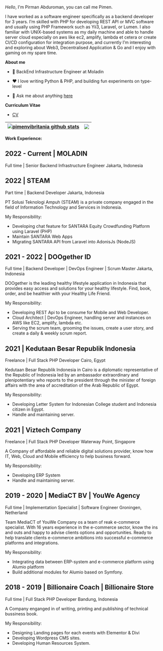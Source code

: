 
*Hello*, I'm Pirman Abduroman, you can call me Pimen.

I have worked as a software engineer specifically as a backend developer for 3 years. I’m skilled with PHP for developing REST API or MVC software and usually using PHP Framework such as Yii3, Laravel, or Lumen. I also familiar with UNIX-based systems as my daily machine and able to handle server cloud especially on aws like ec2, amplify, lambda et cetera or create CI/CD configuration for integration purpose, and currently I’m interesting and exploring about Web3, Decentralised Application & Go and I enjoy with gaming on my spare time.

**About me**

- 💼 BackEnd Infrastructure Engineer at Moladin

- ❤️ I love writing Python & PHP, and building fun experiments on type-level

- 💬 Ask me about anything [here](https://github.com/pimenvibritania/pimenvibritania/issues)

**Curriculum Vitae**

- [CV](https://urbancv.com/share-cv/pirman/Z1kc0Qg)

| <a href="https://github.com/pimenvibritania"><img align="center" src="https://github-readme-stats.vercel.app/api?username=pimenvibritania&show_icons=true&theme=buefy&hide_border=true" alt="pimenvibritania github stats" /></a> | <a href="https://github.com/pimenvibritania"><img align="center" src="https://github-readme-stats.vercel.app/api/top-langs/?username=pimenvibritania&layout=compact&theme=buefy&hide_border=true" /></a> |
| ------------- | ------------- |

**Work Experience:**  


**2022 - Current | MOLADIN** 
- 
Full time | Senior Backend Infrastructure Engineer
Jakarta, Indonesia


**2022 | STEAM** 
- 
Part time | Backend Developer
Jakarta, Indonesia
	 
PT Solusi Teknologi Ampuh (STEAM) is a private company engaged in the field of Information Technology and Services in Indonesia.

My Responsibility: 
- Developing chat feature for SANTARA Equity Crowdfunding Platform using Laravel (PHP)
- Maintain SANTARA Web Apps
- Migrating SANTARA API from Laravel into AdonisJs (NodeJS)


**2021 - 2022 | DOOgether ID** 
- 
Full time | Backend Developer | DevOps Engineer | Scrum Master
Jakarta, Indonesia
	 
DOOgether is the leading healthy lifestyle application in Indonesia that provides easy access and solutions for your healthy lifestyle. Find, book, order, and be healthier with your Healthy Life Friend.

My Responsibility: 
- Developing REST Api to be consume for Mobile and Web Developer.
- Cloud Architect | DevOps Engineer, handling server and instances on AWS like EC2, amplify, lambda etc.
- Serving the scrum team, grooming the issues, create a user story, and create a daily & weekly scrum report.

**2021 | Kedutaan Besar Republik Indonesia** 
- 
Freelance | Full Stack PHP Developer
Cairo, Egypt
	 
Kedutaan Besar Republik Indonesia in Cairo is a diplomatic representative of the Republic of Indonesia led by an ambassador extraordinary and plenipotentiary who reports to the president through the minister of foreign affairs with the area of accreditation of the Arab Republic of Egypt.

My Responsibility: 
- Developing Letter System for Indonesian College student and Indonesia citizen in Egypt.
- Handle and maintaining server.

**2021 | Viztech Company**
- 
Freelance | Full Stack PHP Developer
Waterway Point, Singapore
	 
A Company of affordable and reliable digital solutions provider, know how IT, Web, Cloud and Mobile efficiency to help business forward.

My Responsibility: 
- Developing ERP System
- Handle and maintaining server.

**2019 - 2020 | MediaCT BV | YouWe Agency**
- 
Full time | Implementation Specialist | Software Engineer
Groningen, Netherland
	 
Team MediaCT of YouWe Company os a team of reak e-commerce specialist. With 16 years experience in the e-commerce sector, know the ins and outs and happy to advise clients options and opportunities. Ready to help translate clients e-commerce ambitions into successful e-commerce platforms and integrations. 

My Responsibility: 
- Integrating data between ERP-system and e-commerce platform using Alumio platform
- Build additional modules for Alumio based on Symfony.

**2018 - 2019 | Billionaire Coach | Billionaire Store**
- 
Full time | Full Stack PHP Developer
Bandung, Indonesia
	 
A Company enganged in of writing, printing and publishing of technical bussiness book.

My Responsibility: 
- Designing Landing pages for each events with Elementor & Divi
- Developing Wordpress CMS sites.
- Developing Human Resources System. 
